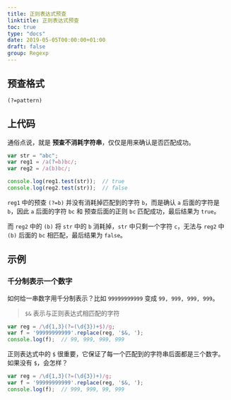 ```yaml
---
title: 正则表达式预查
linktitle: 正则表达式预查
toc: true
type: "docs"
date: 2019-05-05T00:00:00+01:00
draft: false
group: Regexp
---
```


## 预查格式

`(?=pattern)`

## 上代码

通俗点说，就是 **预查不消耗字符串**，仅仅是用来确认是否匹配成功。

```js
var str = "abc";
var reg1 = /a(?=b)bc/;
var reg2 = /a(b)bc/;

console.log(reg1.test(str));  // true
console.log(reg2.test(str));  // false
```

`reg1` 中的预查 `(?=b)` 并没有消耗掉匹配到的字符 `b`，而是确认 `a` 后面的字符是 `b`，因此 `a` 后面的字符 `bc` 和 预查后面的正则 `bc` 匹配成功，最后结果为 `true`。

而 `reg2` 中的 `(b)` 将 `str` 中的 `b` 消耗掉，`str` 中只剩一个字符 `c`，无法与 `reg2` 中 `(b)` 后面的 `bc` 相匹配，最后结果为 `false`。

## 示例

### 千分制表示一个数字

如何给一串数字用千分制表示？比如 `99999999999` 变成 `99, 999, 999, 999`。

> `$&` 表示与正则表达式相匹配的字符

```js
var reg = /\d{1,3}(?=(\d{3})+$)/g;
var f = '99999999999'.replace(reg, '$&, ');
console.log(f);  // 99, 999, 999, 999
```

正则表达式中的 `$` 很重要，它保证了每一个匹配到的字符串后面都是三个数字。如果没有 `$`，会怎样？

```js
var reg = /\d{1,3}(?=(\d{3})+)/g;
var f = '99999999999'.replace(reg, '$&, ');
console.log(f);  // 999, 999, 99, 999
```